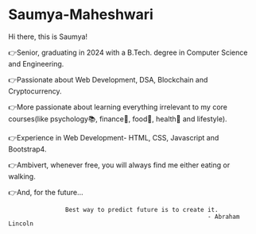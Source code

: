 # Saumya-Maheshwari

  Hi there, this is Saumya!

👉Senior, graduating in 2024 with a B.Tech. degree in Computer Science and Engineering.

👉Passionate about Web Development, DSA, Blockchain and Cryptocurrency.

👉More passionate about learning everything irrelevant to my core courses(like psychology📚, finance💸, food🥗, health🧘 and lifestyle).

👉Experience in Web Development- HTML, CSS, Javascript and Bootstrap4.

👉Ambivert, whenever free, you will always find me either eating or walking.

👉And, for the future...

                    Best way to predict future is to create it.
                                                            - Abraham Lincoln



